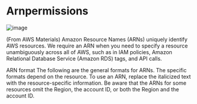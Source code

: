# Arnpermissions

![image](https://github.com/cnetsec/arnpermissions/assets/86935257/5604efb2-0e66-4cf2-b99f-df025d697a0e)

(From AWS Materials)
Amazon Resource Names (ARNs) uniquely identify AWS resources. We require an ARN when you need to specify a resource unambiguously across all of AWS, such as in IAM policies, Amazon Relational Database Service (Amazon RDS) tags, and API calls.

ARN format
The following are the general formats for ARNs. The specific formats depend on the resource. To use an ARN, replace the italicized text with the resource-specific information. Be aware that the ARNs for some resources omit the Region, the account ID, or both the Region and the account ID.
